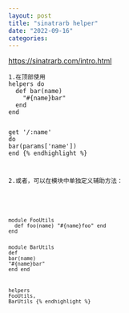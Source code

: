 ```yaml
---
layout: post
title: "sinatrarb helper"
date: "2022-09-16"
categories: 
---
```

<p><a href="https://sinatrarb.com/intro.html">https://sinatrarb.com/intro.html</a></p>

<div class="language-ruby highlighter-rouge">
<pre class="highlight">
<code><span class="n">1.在顶部使用
helpers</span> <span class="k">do</span>
  <span class="k">def</span> <span class="nf">bar</span><span class="p">(</span><span class="nb">name</span><span class="p">)</span>
    <span class="s2">&quot;</span><span class="si">#{</span><span class="nb">name</span><span class="si">}</span><span class="s2">bar&quot;</span>
  <span class="k">end</span>
<span class="k">end</span>

<span class="n">get</span> <span class="s1">&#39;/:name&#39;</span> <span class="k">do</span>
  <span class="n">bar</span><span class="p">(</span><span class="n">params</span><span class="p">[</span><span class="s1">&#39;name&#39;</span><span class="p">])</span>
<span class="k">end</span>
{% endhighlight %}

<p>2.或者，可以在模块中单独定义辅助方法：</p>

<div class="language-ruby highlighter-rouge">
<pre class="highlight">
<code><span class="k">module</span> <span class="nn">FooUtils</span>
  <span class="k">def</span> <span class="nf">foo</span><span class="p">(</span><span class="nb">name</span><span class="p">)</span> <span class="s2">&quot;</span><span class="si">#{</span><span class="nb">name</span><span class="si">}</span><span class="s2">foo&quot;</span> <span class="k">end</span>
<span class="k">end</span>

<span class="k">module</span> <span class="nn">BarUtils</span>
  <span class="k">def</span> <span class="nf">bar</span><span class="p">(</span><span class="nb">name</span><span class="p">)</span> <span class="s2">&quot;</span><span class="si">#{</span><span class="nb">name</span><span class="si">}</span><span class="s2">bar&quot;</span> <span class="k">end</span>
<span class="k">end</span>

<span class="n">helpers</span> <span class="no">FooUtils</span><span class="p">,</span> <span class="no">BarUtils</span>
{% endhighlight %}
</div>
</div>

